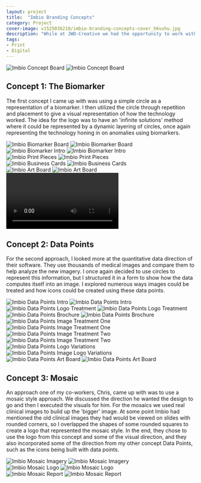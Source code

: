 ```yaml
---
layout: project
title:  "Imbio Branding Concepts"
category: Project
cover-image: v1525036210/imbio-branding-concepts-cover_h6vohu.jpg
description: "While at JWD-Creative we had the opportunity to work with a company called Imbio, which uses quantitative image processing to detect anomalies in the body. We were tasked with coming up with an entire rebranding from the tagline to the logo to all the visuals. The first step in my process was creating a mood board, and testing out a few initial design ideas."
tags:
- Print
- Digital
---
```


<div class="grid-2_full fade-me box-shadow-light">
  <img class="lazyload" alt="Imbio Concept Board"
  src="https://res.cloudinary.com/iambramer/image/upload/e_blur:600,dpr_auto,f_auto,q_80,w_100/v1525032212/Imbio_Board_nreeye.jpg" data-srcset="https://res.cloudinary.com/iambramer/image/upload/dpr_auto,f_auto,q_auto,w_1600/v1525032212/Imbio_Board_nreeye.jpg 1900w,
  https://res.cloudinary.com/iambramer/image/upload/dpr_auto,f_auto,q_auto,w_1200/v1525032212/Imbio_Board_nreeye.jpg 1400w,
  https://res.cloudinary.com/iambramer/image/upload/dpr_auto,f_auto,q_auto,w_800/v1525032212/Imbio_Board_nreeye.jpg 1000w,
  https://res.cloudinary.com/iambramer/image/upload/dpr_auto,f_auto,q_auto,w_400/v1525032212/Imbio_Board_nreeye.jpg 400w">
    <noscript>
    <img alt="Imbio Concept Board"
      src="https://res.cloudinary.com/iambramer/image/upload/dpr_auto,f_auto,q_auto,w_1600/v1525032212/Imbio_Board_nreeye.jpg"
      srcset="https://res.cloudinary.com/iambramer/image/upload/dpr_auto,f_auto,q_auto,w_1600/v1525032212/Imbio_Board_nreeye.jpg 1900w,
      https://res.cloudinary.com/iambramer/image/upload/dpr_auto,f_auto,q_auto,w_1200/v1525032212/Imbio_Board_nreeye.jpg 1400w,
      https://res.cloudinary.com/iambramer/image/upload/dpr_auto,f_auto,q_auto,w_800/v1525032212/Imbio_Board_nreeye.jpg 1000w,
      https://res.cloudinary.com/iambramer/image/upload/dpr_auto,f_auto,q_auto,w_400/v1525032212/Imbio_Board_nreeye.jpg 400w">
    </noscript>
</div>

<div class="grid-2_full fade-me">
  <h2 class="full-width">Concept 1: The Biomarker</h2>
  <p>The first concept I came up with was using a simple circle as a representation of a biomarker. I then utilized the circle through repetition and placement to give a visual representation of how the technology worked. The idea for the logo was to have an 'infinite solutions' method where it could be represented by a dynamic layering of circles, once again representing the technology honing in on anomalies using biomarkers.</p>
</div>

<div class="grid-2_full fade-me">
  <img class="lazyload" alt="Imbio Biomarker Board"
  src="https://res.cloudinary.com/iambramer/image/upload/e_blur:600,dpr_auto,f_auto,q_80,w_100/v1525032868/The_Biomarker_fnbfxi.jpg" data-srcset="https://res.cloudinary.com/iambramer/image/upload/dpr_auto,f_auto,q_auto,w_1600/v1525032868/The_Biomarker_fnbfxi.jpg 1900w,
  https://res.cloudinary.com/iambramer/image/upload/dpr_auto,f_auto,q_auto,w_1200/v1525032868/The_Biomarker_fnbfxi.jpg 1400w,
  https://res.cloudinary.com/iambramer/image/upload/dpr_auto,f_auto,q_auto,w_800/v1525032868/The_Biomarker_fnbfxi.jpg 1000w,
  https://res.cloudinary.com/iambramer/image/upload/dpr_auto,f_auto,q_auto,w_400/v1525032868/The_Biomarker_fnbfxi.jpg 400w">
    <noscript>
    <img alt="Imbio Biomarker Board"
      src="https://res.cloudinary.com/iambramer/image/upload/dpr_auto,f_auto,q_auto,w_1600/v1525032868/The_Biomarker_fnbfxi.jpg"
      srcset="https://res.cloudinary.com/iambramer/image/upload/dpr_auto,f_auto,q_auto,w_1600/v1525032868/The_Biomarker_fnbfxi.jpg 1900w,
      https://res.cloudinary.com/iambramer/image/upload/dpr_auto,f_auto,q_auto,w_1200/v1525032868/The_Biomarker_fnbfxi.jpg 1400w,
      https://res.cloudinary.com/iambramer/image/upload/dpr_auto,f_auto,q_auto,w_800/v1525032868/The_Biomarker_fnbfxi.jpg 1000w,
      https://res.cloudinary.com/iambramer/image/upload/dpr_auto,f_auto,q_auto,w_400/v1525032868/The_Biomarker_fnbfxi.jpg 400w">
    </noscript>
</div>

<div class="grid-2_full fade-me">
  <img class="lazyload" alt="Imbio Biomarker Intro"
  src="https://res.cloudinary.com/iambramer/image/upload/e_blur:600,dpr_auto,f_auto,q_80,w_100/v1525032852/Art_Direction_zyofqr.jpg" data-srcset="https://res.cloudinary.com/iambramer/image/upload/dpr_auto,f_auto,q_auto,w_1600/v1525032852/Art_Direction_zyofqr.jpg 1900w,
  https://res.cloudinary.com/iambramer/image/upload/dpr_auto,f_auto,q_auto,w_1200/v1525032852/Art_Direction_zyofqr.jpg 1400w,
  https://res.cloudinary.com/iambramer/image/upload/dpr_auto,f_auto,q_auto,w_800/v1525032852/Art_Direction_zyofqr.jpg 1000w,
  https://res.cloudinary.com/iambramer/image/upload/dpr_auto,f_auto,q_auto,w_400/v1525032852/Art_Direction_zyofqr.jpg 400w">
    <noscript>
    <img alt="Imbio Biomarker Intro"
      src="https://res.cloudinary.com/iambramer/image/upload/dpr_auto,f_auto,q_auto,w_1600/v1525032852/Art_Direction_zyofqr.jpg"
      srcset="https://res.cloudinary.com/iambramer/image/upload/dpr_auto,f_auto,q_auto,w_1600/v1525032852/Art_Direction_zyofqr.jpg 1900w,
      https://res.cloudinary.com/iambramer/image/upload/dpr_auto,f_auto,q_auto,w_1200/v1525032852/Art_Direction_zyofqr.jpg 1400w,
      https://res.cloudinary.com/iambramer/image/upload/dpr_auto,f_auto,q_auto,w_800/v1525032852/Art_Direction_zyofqr.jpg 1000w,
      https://res.cloudinary.com/iambramer/image/upload/dpr_auto,f_auto,q_auto,w_400/v1525032852/Art_Direction_zyofqr.jpg 400w">
    </noscript>
</div>

<div class="grid-2_full fade-me">
  <img class="lazyload" alt="Imbio Print Pieces"
  src="https://res.cloudinary.com/iambramer/image/upload/e_blur:600,dpr_auto,f_auto,q_80,w_100/v1525032886/Print_Items_li4hg0.jpg" data-srcset="https://res.cloudinary.com/iambramer/image/upload/dpr_auto,f_auto,q_auto,w_1600/v1525032886/Print_Items_li4hg0.jpg 1900w,
  https://res.cloudinary.com/iambramer/image/upload/dpr_auto,f_auto,q_auto,w_1200/v1525032886/Print_Items_li4hg0.jpg 1400w,
  https://res.cloudinary.com/iambramer/image/upload/dpr_auto,f_auto,q_auto,w_800/v1525032886/Print_Items_li4hg0.jpg 1000w,
  https://res.cloudinary.com/iambramer/image/upload/dpr_auto,f_auto,q_auto,w_400/v1525032886/Print_Items_li4hg0.jpg 400w">
    <noscript>
    <img alt="Imbio Print Pieces"
      src="https://res.cloudinary.com/iambramer/image/upload/dpr_auto,f_auto,q_auto,w_1600/v1525032886/Print_Items_li4hg0.jpg"
      srcset="https://res.cloudinary.com/iambramer/image/upload/dpr_auto,f_auto,q_auto,w_1600/v1525032886/Print_Items_li4hg0.jpg 1900w,
      https://res.cloudinary.com/iambramer/image/upload/dpr_auto,f_auto,q_auto,w_1200/v1525032886/Print_Items_li4hg0.jpg 1400w,
      https://res.cloudinary.com/iambramer/image/upload/dpr_auto,f_auto,q_auto,w_800/v1525032886/Print_Items_li4hg0.jpg 1000w,
      https://res.cloudinary.com/iambramer/image/upload/dpr_auto,f_auto,q_auto,w_400/v1525032886/Print_Items_li4hg0.jpg 400w">
    </noscript>
</div>

<div class="grid-2_full fade-me">
  <img class="lazyload" alt="Imbio Business Cards"
  src="https://res.cloudinary.com/iambramer/image/upload/e_blur:600,dpr_auto,f_auto,q_80,w_100/v1525032877/business_cards_iqpulf.jpg" data-srcset="https://res.cloudinary.com/iambramer/image/upload/dpr_auto,f_auto,q_auto,w_1600/v1525032877/business_cards_iqpulf.jpg 1900w,
  https://res.cloudinary.com/iambramer/image/upload/dpr_auto,f_auto,q_auto,w_1200/v1525032877/business_cards_iqpulf.jpg 1400w,
  https://res.cloudinary.com/iambramer/image/upload/dpr_auto,f_auto,q_auto,w_800/v1525032877/business_cards_iqpulf.jpg 1000w,
  https://res.cloudinary.com/iambramer/image/upload/dpr_auto,f_auto,q_auto,w_400/v1525032877/business_cards_iqpulf.jpg 400w">
    <noscript>
    <img alt="Imbio Business Cards"
      src="https://res.cloudinary.com/iambramer/image/upload/dpr_auto,f_auto,q_auto,w_1600/v1525032877/business_cards_iqpulf.jpg"
      srcset="https://res.cloudinary.com/iambramer/image/upload/dpr_auto,f_auto,q_auto,w_1600/v1525032877/business_cards_iqpulf.jpg 1900w,
      https://res.cloudinary.com/iambramer/image/upload/dpr_auto,f_auto,q_auto,w_1200/v1525032877/business_cards_iqpulf.jpg 1400w,
      https://res.cloudinary.com/iambramer/image/upload/dpr_auto,f_auto,q_auto,w_800/v1525032877/business_cards_iqpulf.jpg 1000w,
      https://res.cloudinary.com/iambramer/image/upload/dpr_auto,f_auto,q_auto,w_400/v1525032877/business_cards_iqpulf.jpg 400w">
    </noscript>
</div>

<div class="grid-2_full fade-me">
  <img class="lazyload" alt="Imbio Art Board"
  src="https://res.cloudinary.com/iambramer/image/upload/e_blur:600,dpr_auto,f_auto,q_80,w_100/v1525032895/Art_Board_tqcj0t.jpg" data-srcset="https://res.cloudinary.com/iambramer/image/upload/dpr_auto,f_auto,q_auto,w_1600/v1525032895/Art_Board_tqcj0t.jpg 1900w,
  https://res.cloudinary.com/iambramer/image/upload/dpr_auto,f_auto,q_auto,w_1200/v1525032895/Art_Board_tqcj0t.jpg 1400w,
  https://res.cloudinary.com/iambramer/image/upload/dpr_auto,f_auto,q_auto,w_800/v1525032895/Art_Board_tqcj0t.jpg 1000w,
  https://res.cloudinary.com/iambramer/image/upload/dpr_auto,f_auto,q_auto,w_400/v1525032895/Art_Board_tqcj0t.jpg 400w">
    <noscript>
    <img alt="Imbio Art Board"
      src="https://res.cloudinary.com/iambramer/image/upload/dpr_auto,f_auto,q_auto,w_1600/v1525032895/Art_Board_tqcj0t.jpg"
      srcset="https://res.cloudinary.com/iambramer/image/upload/dpr_auto,f_auto,q_auto,w_1600/v1525032895/Art_Board_tqcj0t.jpg 1900w,
      https://res.cloudinary.com/iambramer/image/upload/dpr_auto,f_auto,q_auto,w_1200/v1525032895/Art_Board_tqcj0t.jpg 1400w,
      https://res.cloudinary.com/iambramer/image/upload/dpr_auto,f_auto,q_auto,w_800/v1525032895/Art_Board_tqcj0t.jpg 1000w,
      https://res.cloudinary.com/iambramer/image/upload/dpr_auto,f_auto,q_auto,w_400/v1525032895/Art_Board_tqcj0t.jpg 400w">
    </noscript>
</div>

<div class="grid-2_full fade-me">
  <video class="website-video" autoplay loop>
    <source src="https://res.cloudinary.com/iambramer/video/upload/f_auto,q_auto:best/v1525033529/6_Imbio_Text_Compressed_ego4ef.mp4" type="video/mp4">
  </video>
</div>


<div class="grid-2_full fade-me">
  <h2 class="full-width">Concept 2: Data Points</h2>
  <p>For the second approach, I looked more at the quantitative data direction of their software. They use thousands of medical images and compare them to help analyze the new imagery. I once again decided to use circles to represent this information, but I structured it in a form to show how the data computes itself into an image. I explored numerous ways images could be treated and how icons could be created using these data points.</p>
</div>

<div class="grid-2_full fade-me ">
  <img class="lazyload" alt="Imbio Data Points Intro"
  src="https://res.cloudinary.com/iambramer/image/upload/e_blur:600,dpr_auto,f_auto,q_80,w_100/v1525034125/Data_Points_ubcenr.jpg" data-srcset="https://res.cloudinary.com/iambramer/image/upload/dpr_auto,f_auto,q_auto,w_1600/v1525034125/Data_Points_ubcenr.jpg 1900w,
  https://res.cloudinary.com/iambramer/image/upload/dpr_auto,f_auto,q_auto,w_1200/v1525034125/Data_Points_ubcenr.jpg 1400w,
  https://res.cloudinary.com/iambramer/image/upload/dpr_auto,f_auto,q_auto,w_800/v1525034125/Data_Points_ubcenr.jpg 1000w,
  https://res.cloudinary.com/iambramer/image/upload/dpr_auto,f_auto,q_auto,w_400/v1525034125/Data_Points_ubcenr.jpg 400w">
    <noscript>
    <img alt="Imbio Data Points Intro"
      src="https://res.cloudinary.com/iambramer/image/upload/dpr_auto,f_auto,q_auto,w_1600/v1525034125/Data_Points_ubcenr.jpg"
      srcset="https://res.cloudinary.com/iambramer/image/upload/dpr_auto,f_auto,q_auto,w_1600/v1525034125/Data_Points_ubcenr.jpg 1900w,
      https://res.cloudinary.com/iambramer/image/upload/dpr_auto,f_auto,q_auto,w_1200/v1525034125/Data_Points_ubcenr.jpg 1400w,
      https://res.cloudinary.com/iambramer/image/upload/dpr_auto,f_auto,q_auto,w_800/v1525034125/Data_Points_ubcenr.jpg 1000w,
      https://res.cloudinary.com/iambramer/image/upload/dpr_auto,f_auto,q_auto,w_400/v1525034125/Data_Points_ubcenr.jpg 400w">
    </noscript>
</div>

<div class="grid-2_full fade-me ">
  <img class="lazyload" alt="Imbio Data Points Logo Treatment"
  src="https://res.cloudinary.com/iambramer/image/upload/e_blur:600,dpr_auto,f_auto,q_80,w_100/v1525034200/Logo_dkli4t.jpg" data-srcset="https://res.cloudinary.com/iambramer/image/upload/dpr_auto,f_auto,q_auto,w_1600/v1525034200/Logo_dkli4t.jpg 1900w,
  https://res.cloudinary.com/iambramer/image/upload/dpr_auto,f_auto,q_auto,w_1200/v1525034200/Logo_dkli4t.jpg 1400w,
  https://res.cloudinary.com/iambramer/image/upload/dpr_auto,f_auto,q_auto,w_800/v1525034200/Logo_dkli4t.jpg 1000w,
  https://res.cloudinary.com/iambramer/image/upload/dpr_auto,f_auto,q_auto,w_400/v1525034200/Logo_dkli4t.jpg 400w">
    <noscript>
    <img alt="Imbio Data Points Logo Treatment"
      src="https://res.cloudinary.com/iambramer/image/upload/dpr_auto,f_auto,q_auto,w_1600/v1525034200/Logo_dkli4t.jpg"
      srcset="https://res.cloudinary.com/iambramer/image/upload/dpr_auto,f_auto,q_auto,w_1600/v1525034200/Logo_dkli4t.jpg 1900w,
      https://res.cloudinary.com/iambramer/image/upload/dpr_auto,f_auto,q_auto,w_1200/v1525034200/Logo_dkli4t.jpg 1400w,
      https://res.cloudinary.com/iambramer/image/upload/dpr_auto,f_auto,q_auto,w_800/v1525034200/Logo_dkli4t.jpg 1000w,
      https://res.cloudinary.com/iambramer/image/upload/dpr_auto,f_auto,q_auto,w_400/v1525034200/Logo_dkli4t.jpg 400w">
    </noscript>
</div>

<div class="grid-2_full fade-me ">
  <img class="lazyload" alt="Imbio Data Points Brochure"
  src="https://res.cloudinary.com/iambramer/image/upload/e_blur:600,dpr_auto,f_auto,q_80,w_100/v1525034133/Brochure_infffa.jpg" data-srcset="https://res.cloudinary.com/iambramer/image/upload/dpr_auto,f_auto,q_auto,w_1600/v1525034133/Brochure_infffa.jpg 1900w,
  https://res.cloudinary.com/iambramer/image/upload/dpr_auto,f_auto,q_auto,w_1200/v1525034133/Brochure_infffa.jpg 1400w,
  https://res.cloudinary.com/iambramer/image/upload/dpr_auto,f_auto,q_auto,w_800/v1525034133/Brochure_infffa.jpg 1000w,
  https://res.cloudinary.com/iambramer/image/upload/dpr_auto,f_auto,q_auto,w_400/v1525034133/Brochure_infffa.jpg 400w">
    <noscript>
    <img alt="Imbio Data Points Brochure"
      src="https://res.cloudinary.com/iambramer/image/upload/dpr_auto,f_auto,q_auto,w_1600/v1525034133/Brochure_infffa.jpg"
      srcset="https://res.cloudinary.com/iambramer/image/upload/dpr_auto,f_auto,q_auto,w_1600/v1525034133/Brochure_infffa.jpg 1900w,
      https://res.cloudinary.com/iambramer/image/upload/dpr_auto,f_auto,q_auto,w_1200/v1525034133/Brochure_infffa.jpg 1400w,
      https://res.cloudinary.com/iambramer/image/upload/dpr_auto,f_auto,q_auto,w_800/v1525034133/Brochure_infffa.jpg 1000w,
      https://res.cloudinary.com/iambramer/image/upload/dpr_auto,f_auto,q_auto,w_400/v1525034133/Brochure_infffa.jpg 400w">
    </noscript>
</div>

<div class="grid-2_full fade-me ">
  <img class="lazyload" alt="Imbio Data Points Image Treatment One"
  src="https://res.cloudinary.com/iambramer/image/upload/e_blur:600,dpr_auto,f_auto,q_80,w_100/v1525034135/Hero_Image_v2_vldoif.jpg" data-srcset="https://res.cloudinary.com/iambramer/image/upload/dpr_auto,f_auto,q_auto,w_1600/v1525034135/Hero_Image_v2_vldoif.jpg 1900w,
  https://res.cloudinary.com/iambramer/image/upload/dpr_auto,f_auto,q_auto,w_1200/v1525034135/Hero_Image_v2_vldoif.jpg 1400w,
  https://res.cloudinary.com/iambramer/image/upload/dpr_auto,f_auto,q_auto,w_800/v1525034135/Hero_Image_v2_vldoif.jpg 1000w,
  https://res.cloudinary.com/iambramer/image/upload/dpr_auto,f_auto,q_auto,w_400/v1525034135/Hero_Image_v2_vldoif.jpg 400w">
    <noscript>
    <img alt="Imbio Data Points Image Treatment One"
      src="https://res.cloudinary.com/iambramer/image/upload/dpr_auto,f_auto,q_auto,w_1600/v1525034135/Hero_Image_v2_vldoif.jpg"
      srcset="https://res.cloudinary.com/iambramer/image/upload/dpr_auto,f_auto,q_auto,w_1600/v1525034135/Hero_Image_v2_vldoif.jpg 1900w,
      https://res.cloudinary.com/iambramer/image/upload/dpr_auto,f_auto,q_auto,w_1200/v1525034135/Hero_Image_v2_vldoif.jpg 1400w,
      https://res.cloudinary.com/iambramer/image/upload/dpr_auto,f_auto,q_auto,w_800/v1525034135/Hero_Image_v2_vldoif.jpg 1000w,
      https://res.cloudinary.com/iambramer/image/upload/dpr_auto,f_auto,q_auto,w_400/v1525034135/Hero_Image_v2_vldoif.jpg 400w">
    </noscript>
</div>

<div class="grid-2_full fade-me ">
  <img class="lazyload" alt="Imbio Data Points Image Treatment Two"
  src="https://res.cloudinary.com/iambramer/image/upload/e_blur:600,dpr_auto,f_auto,q_80,w_100/v1525034172/Image_Treatment_lcmpef.jpg" data-srcset="https://res.cloudinary.com/iambramer/image/upload/dpr_auto,f_auto,q_auto,w_1600/v1525034172/Image_Treatment_lcmpef.jpg 1900w,
  https://res.cloudinary.com/iambramer/image/upload/dpr_auto,f_auto,q_auto,w_1200/v1525034172/Image_Treatment_lcmpef.jpg 1400w,
  https://res.cloudinary.com/iambramer/image/upload/dpr_auto,f_auto,q_auto,w_800/v1525034172/Image_Treatment_lcmpef.jpg 1000w,
  https://res.cloudinary.com/iambramer/image/upload/dpr_auto,f_auto,q_auto,w_400/v1525034172/Image_Treatment_lcmpef.jpg 400w">
    <noscript>
    <img alt="Imbio Data Points Image Treatment Two"
      src="https://res.cloudinary.com/iambramer/image/upload/dpr_auto,f_auto,q_auto,w_1600/v1525034172/Image_Treatment_lcmpef.jpg"
      srcset="https://res.cloudinary.com/iambramer/image/upload/dpr_auto,f_auto,q_auto,w_1600/v1525034172/Image_Treatment_lcmpef.jpg 1900w,
      https://res.cloudinary.com/iambramer/image/upload/dpr_auto,f_auto,q_auto,w_1200/v1525034172/Image_Treatment_lcmpef.jpg 1400w,
      https://res.cloudinary.com/iambramer/image/upload/dpr_auto,f_auto,q_auto,w_800/v1525034172/Image_Treatment_lcmpef.jpg 1000w,
      https://res.cloudinary.com/iambramer/image/upload/dpr_auto,f_auto,q_auto,w_400/v1525034172/Image_Treatment_lcmpef.jpg 400w">
    </noscript>
</div>

<div class="grid-2_full fade-me ">
  <img class="lazyload" alt="Imbio Data Points Logo Variations"
  src="https://res.cloudinary.com/iambramer/image/upload/e_blur:600,dpr_auto,f_auto,q_80,w_100/v1525034191/Logos_j6uqha.jpg" data-srcset="https://res.cloudinary.com/iambramer/image/upload/dpr_auto,f_auto,q_auto,w_1600/v1525034191/Logos_j6uqha.jpg 1900w,
  https://res.cloudinary.com/iambramer/image/upload/dpr_auto,f_auto,q_auto,w_1200/v1525034191/Logos_j6uqha.jpg 1400w,
  https://res.cloudinary.com/iambramer/image/upload/dpr_auto,f_auto,q_auto,w_800/v1525034191/Logos_j6uqha.jpg 1000w,
  https://res.cloudinary.com/iambramer/image/upload/dpr_auto,f_auto,q_auto,w_400/v1525034191/Logos_j6uqha.jpg 400w">
    <noscript>
    <img alt="Imbio Data Points Image Logo Variations"
      src="https://res.cloudinary.com/iambramer/image/upload/dpr_auto,f_auto,q_auto,w_1600/v1525034191/Logos_j6uqha.jpg"
      srcset="https://res.cloudinary.com/iambramer/image/upload/dpr_auto,f_auto,q_auto,w_1600/v1525034191/Logos_j6uqha.jpg 1900w,
      https://res.cloudinary.com/iambramer/image/upload/dpr_auto,f_auto,q_auto,w_1200/v1525034191/Logos_j6uqha.jpg 1400w,
      https://res.cloudinary.com/iambramer/image/upload/dpr_auto,f_auto,q_auto,w_800/v1525034191/Logos_j6uqha.jpg 1000w,
      https://res.cloudinary.com/iambramer/image/upload/dpr_auto,f_auto,q_auto,w_400/v1525034191/Logos_j6uqha.jpg 400w">
    </noscript>
</div>

<div class="grid-2_full fade-me ">
  <img class="lazyload" alt="Imbio Data Points Art Board"
  src="https://res.cloudinary.com/iambramer/image/upload/e_blur:600,dpr_auto,f_auto,q_80,w_100/v1525034129/Art_Board_vryk6y.jpg" data-srcset="https://res.cloudinary.com/iambramer/image/upload/dpr_auto,f_auto,q_auto,w_1600/v1525034129/Art_Board_vryk6y.jpg 1900w,
  https://res.cloudinary.com/iambramer/image/upload/dpr_auto,f_auto,q_auto,w_1200/v1525034129/Art_Board_vryk6y.jpg 1400w,
  https://res.cloudinary.com/iambramer/image/upload/dpr_auto,f_auto,q_auto,w_800/v1525034129/Art_Board_vryk6y.jpg 1000w,
  https://res.cloudinary.com/iambramer/image/upload/dpr_auto,f_auto,q_auto,w_400/v1525034129/Art_Board_vryk6y.jpg 400w">
    <noscript>
    <img alt="Imbio Data Points Art Board"
      src="https://res.cloudinary.com/iambramer/image/upload/dpr_auto,f_auto,q_auto,w_1600/v1525034129/Art_Board_vryk6y.jpg"
      srcset="https://res.cloudinary.com/iambramer/image/upload/dpr_auto,f_auto,q_auto,w_1600/v1525034129/Art_Board_vryk6y.jpg 1900w,
      https://res.cloudinary.com/iambramer/image/upload/dpr_auto,f_auto,q_auto,w_1200/v1525034129/Art_Board_vryk6y.jpg 1400w,
      https://res.cloudinary.com/iambramer/image/upload/dpr_auto,f_auto,q_auto,w_800/v1525034129/Art_Board_vryk6y.jpg 1000w,
      https://res.cloudinary.com/iambramer/image/upload/dpr_auto,f_auto,q_auto,w_400/v1525034129/Art_Board_vryk6y.jpg 400w">
    </noscript>
</div>


<div class="grid-2_full fade-me">
  <h2 class="full-width">Concept 3: Mosaic</h2>
  <p>An approach one of my co-workers, Chris, came up with was to use a mosaic style approach. We discussed the direction he wanted the design to go and then I executed the visuals for him. For the mosaics we used real clinical images to build up the 'bigger' image. At some point Imbio had mentioned the old clinical images they had would be viewed on slides with rounded corners, so I overlapped the shapes of some rounded squares to create a logo that represented the mosaic style. In the end, they chose to use the logo from this concept and some of the visual direction, and they also incorporated some of the direction from my other concept Data Points, such as the icons being built with data points.</p>
</div>

<div class="grid-2_full fade-me ">
  <img class="lazyload" alt="Imbio Mosaic Imagery"
  src="https://res.cloudinary.com/iambramer/image/upload/e_blur:600,dpr_auto,f_auto,q_80,w_100/v1525035288/Mosaic_Main_1_kovcsa.jpg" data-srcset="https://res.cloudinary.com/iambramer/image/upload/dpr_auto,f_auto,q_auto,w_1600/v1525035288/Mosaic_Main_1_kovcsa.jpg 1900w,
  https://res.cloudinary.com/iambramer/image/upload/dpr_auto,f_auto,q_auto,w_1200/v1525035288/Mosaic_Main_1_kovcsa.jpg 1400w,
  https://res.cloudinary.com/iambramer/image/upload/dpr_auto,f_auto,q_auto,w_800/v1525035288/Mosaic_Main_1_kovcsa.jpg 1000w,
  https://res.cloudinary.com/iambramer/image/upload/dpr_auto,f_auto,q_auto,w_400/v1525035288/Mosaic_Main_1_kovcsa.jpg 400w">
    <noscript>
    <img alt="Imbio Mosaic Imagery"
      src="https://res.cloudinary.com/iambramer/image/upload/dpr_auto,f_auto,q_auto,w_1600/v1525035288/Mosaic_Main_1_kovcsa.jpg"
      srcset="https://res.cloudinary.com/iambramer/image/upload/dpr_auto,f_auto,q_auto,w_1600/v1525035288/Mosaic_Main_1_kovcsa.jpg 1900w,
      https://res.cloudinary.com/iambramer/image/upload/dpr_auto,f_auto,q_auto,w_1200/v1525035288/Mosaic_Main_1_kovcsa.jpg 1400w,
      https://res.cloudinary.com/iambramer/image/upload/dpr_auto,f_auto,q_auto,w_800/v1525035288/Mosaic_Main_1_kovcsa.jpg 1000w,
      https://res.cloudinary.com/iambramer/image/upload/dpr_auto,f_auto,q_auto,w_400/v1525035288/Mosaic_Main_1_kovcsa.jpg 400w">
    </noscript>
</div>

<div class="grid-2_full fade-me ">
  <img class="lazyload" alt="Imbio Mosaic Logo"
  src="https://res.cloudinary.com/iambramer/image/upload/e_blur:600,dpr_auto,f_auto,q_80,w_100/v1525035368/Imbio_Logo_RGB_Horizontal_ncat9e.png" data-srcset="https://res.cloudinary.com/iambramer/image/upload/dpr_auto,f_auto,q_auto,w_1600/v1525035368/Imbio_Logo_RGB_Horizontal_ncat9e.png 1900w,
  https://res.cloudinary.com/iambramer/image/upload/dpr_auto,f_auto,q_auto,w_1200/v1525035368/Imbio_Logo_RGB_Horizontal_ncat9e.png 1400w,
  https://res.cloudinary.com/iambramer/image/upload/dpr_auto,f_auto,q_auto,w_800/v1525035368/Imbio_Logo_RGB_Horizontal_ncat9e.png 1000w,
  https://res.cloudinary.com/iambramer/image/upload/dpr_auto,f_auto,q_auto,w_400/v1525035368/Imbio_Logo_RGB_Horizontal_ncat9e.png 400w">
    <noscript>
    <img alt="Imbio Mosaic Logo"
      src="https://res.cloudinary.com/iambramer/image/upload/dpr_auto,f_auto,q_auto,w_1600/v1525035368/Imbio_Logo_RGB_Horizontal_ncat9e.png"
      srcset="https://res.cloudinary.com/iambramer/image/upload/dpr_auto,f_auto,q_auto,w_1600/v1525035368/Imbio_Logo_RGB_Horizontal_ncat9e.png 1900w,
      https://res.cloudinary.com/iambramer/image/upload/dpr_auto,f_auto,q_auto,w_1200/v1525035368/Imbio_Logo_RGB_Horizontal_ncat9e.png 1400w,
      https://res.cloudinary.com/iambramer/image/upload/dpr_auto,f_auto,q_auto,w_800/v1525035368/Imbio_Logo_RGB_Horizontal_ncat9e.png 1000w,
      https://res.cloudinary.com/iambramer/image/upload/dpr_auto,f_auto,q_auto,w_400/v1525035368/Imbio_Logo_RGB_Horizontal_ncat9e.png 400w">
    </noscript>
</div>

<div class="grid-2_full fade-me ">
  <img class="lazyload" alt="Imbio Mosaic Report"
  src="https://res.cloudinary.com/iambramer/image/upload/e_blur:600,dpr_auto,f_auto,q_80,w_100/v1525035307/Report_lcysmr.jpg" data-srcset="https://res.cloudinary.com/iambramer/image/upload/dpr_auto,f_auto,q_auto,w_1600/v1525035307/Report_lcysmr.jpg 1900w,
  https://res.cloudinary.com/iambramer/image/upload/dpr_auto,f_auto,q_auto,w_1200/v1525035307/Report_lcysmr.jpg 1400w,
  https://res.cloudinary.com/iambramer/image/upload/dpr_auto,f_auto,q_auto,w_800/v1525035307/Report_lcysmr.jpg 1000w,
  https://res.cloudinary.com/iambramer/image/upload/dpr_auto,f_auto,q_auto,w_400/v1525035307/Report_lcysmr.jpg 400w">
    <noscript>
    <img alt="Imbio Mosaic Report"
      src="https://res.cloudinary.com/iambramer/image/upload/dpr_auto,f_auto,q_auto,w_1600/v1525035307/Report_lcysmr.jpg"
      srcset="https://res.cloudinary.com/iambramer/image/upload/dpr_auto,f_auto,q_auto,w_1600/v1525035307/Report_lcysmr.jpg 1900w,
      https://res.cloudinary.com/iambramer/image/upload/dpr_auto,f_auto,q_auto,w_1200/v1525035307/Report_lcysmr.jpg 1400w,
      https://res.cloudinary.com/iambramer/image/upload/dpr_auto,f_auto,q_auto,w_800/v1525035307/Report_lcysmr.jpg 1000w,
      https://res.cloudinary.com/iambramer/image/upload/dpr_auto,f_auto,q_auto,w_400/v1525035307/Report_lcysmr.jpg 400w">
    </noscript>
</div>
